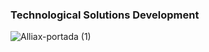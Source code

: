 ### Technological Solutions Development
![Alliax-portada (1)](https://user-images.githubusercontent.com/5419161/134220826-a87df2f8-a1dd-4084-b8d7-0018e4385cd8.jpg)

<!--

**Here are some ideas to get you started:**

🙋‍♀️ A short introduction - what is your organization all about?
🌈 Contribution guidelines - how can the community get involved?
👩‍💻 Useful resources - where can the community find your docs? Is there anything else the community should know?
🍿 Fun facts - what does your team eat for breakfast?
🧙 Remember, you can do mighty things with the power of [Markdown](https://guides.github.com/features/mastering-markdown/)
-->
